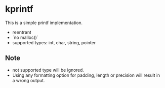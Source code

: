 # kprintf

This is a simple printf implementation.
* reentrant
* ´no malloc()´
* supported types: int, char, string, pointer

## Note
* not supported type will be ignored.
* Using any formatting option for padding, length or precision will result in a wrong output.
